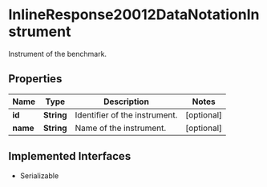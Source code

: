 

# InlineResponse20012DataNotationInstrument

Instrument of the benchmark.

## Properties

Name | Type | Description | Notes
------------ | ------------- | ------------- | -------------
**id** | **String** | Identifier of the instrument. |  [optional]
**name** | **String** | Name of the instrument. |  [optional]


## Implemented Interfaces

* Serializable


